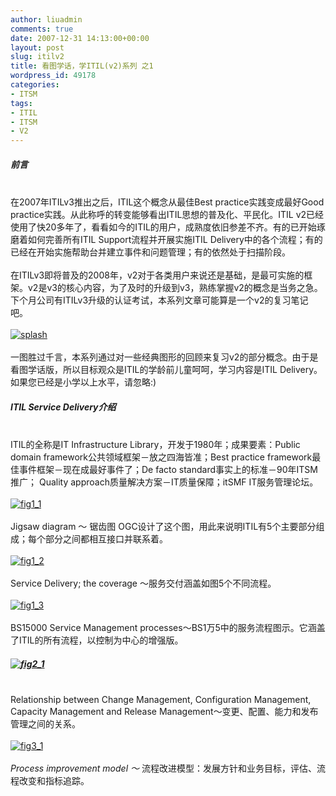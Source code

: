 ```yaml
---
author: liuadmin
comments: true
date: 2007-12-31 14:13:00+00:00
layout: post
slug: itilv2
title: 看图学话，学ITIL(v2)系列 之1
wordpress_id: 49178
categories:
- ITSM
tags:
- ITIL
- ITSM
- V2
---
```


##### 前言

<br />在2007年ITILv3推出之后，ITIL这个概念从最佳Best practice实践变成最好Good practice实践。从此称呼的转变能够看出ITIL思想的普及化、平民化。ITIL v2已经使用了快20多年了，看看如今的ITIL的用户，成熟度依旧参差不齐。有的已开始琢磨着如何完善所有ITIL Support流程并开展实施ITIL Delivery中的各个流程；有的已经在开始实施帮助台并建立事件和问题管理；有的依然处于扫描阶段。<br /><br />在ITILv3即将普及的2008年，v2对于各类用户来说还是基础，是最可实施的框架。v2是v3的核心内容，为了及时的升级到v3，熟练掌握v2的概念是当务之急。下个月公司有ITILv3升级的认证考试，本系列文章可能算是一个v2的复习笔记吧。<br /><br />[![splash](http://lh4.google.com/liuzh66/R3j5IoClhRI/AAAAAAAAAJo/GKvNXZ7OEvQ/s144/splash%5B4%5D.jpg)](http://lh4.google.com/liuzh66/R3j5IoClhRI/AAAAAAAAAJo/GKvNXZ7OEvQ/splash%5B4%5D)<br /><br />一图胜过千言，本系列通过对一些经典图形的回顾来复习v2的部分概念。由于是看图学话版，所以目标观众是ITIL的学龄前儿童呵呵，学习内容是ITIL Delivery。如果您已经是小学以上水平，请忽略:)<br />

##### ITIL Service Delivery介绍

<br />ITIL的全称是IT Infrastructure Library，开发于1980年；成果要素：Public domain framework公共领域框架－放之四海皆准；Best practice framework最佳事件框架－现在成最好事件了；De facto standard事实上的标准－90年ITSM推广； Quality approach质量解决方案－IT质量保障；itSMF IT服务管理论坛。<br /><br />[![fig1_1](http://lh5.google.com/liuzh66/R3j5s4ClhTI/AAAAAAAAAJ4/gPPEBI8BEHg/fig1_1%5B3%5D.gif)](http://lh5.google.com/liuzh66/R3j5s4ClhTI/AAAAAAAAAJ4/gPPEBI8BEHg/fig1_1%5B3%5D)<br /><br />Jigsaw diagram ～ 锯齿图 OGC设计了这个图，用此来说明ITIL有5个主要部分组成；每个部分之间都相互接口并联系着。<br /><br />[![fig1_2](http://lh5.google.com/liuzh66/R3j504ClhVI/AAAAAAAAAKI/0_2r9JBru3I/fig1_2%5B3%5D.gif)](http://lh5.google.com/liuzh66/R3j504ClhVI/AAAAAAAAAKI/0_2r9JBru3I/fig1_2%5B3%5D)<br /><br />Service Delivery; the coverage ～服务交付涵盖如图5个不同流程。<br /><br />[![fig1_3](http://lh5.google.com/liuzh66/R3j594ClhXI/AAAAAAAAAKY/mA7zH6B9Rf4/fig1_3%5B3%5D.gif)](http://lh5.google.com/liuzh66/R3j594ClhXI/AAAAAAAAAKY/mA7zH6B9Rf4/fig1_3%5B3%5D)<br /><br />BS15000 Service Management processes～BS1万5中的服务流程图示。它涵盖了ITIL的所有流程，以控制为中心的增强版。<br />

##### [![fig2_1](http://lh5.google.com/liuzh66/R3j6E4ClhZI/AAAAAAAAAKo/HzqPNMtDjnI/fig2_1%5B3%5D.gif)](http://lh5.google.com/liuzh66/R3j6E4ClhZI/AAAAAAAAAKo/HzqPNMtDjnI/fig2_1%5B3%5D)

<br />Relationship between Change Management, Configuration Management, Capacity Management and Release Management～变更、配置、能力和发布管理之间的关系。<br /><br />[![fig3_1](http://lh4.google.com/liuzh66/R3j6_oClhbI/AAAAAAAAAK4/U0FWq6YXMRk/fig3_1%5B4%5D.gif)](http://lh4.google.com/liuzh66/R3j6_oClhbI/AAAAAAAAAK4/U0FWq6YXMRk/fig3_1%5B4%5D)<br /><br />_Process improvement model ～_ 流程改进模型：发展方针和业务目标，评估、流程改变和指标追踪。
